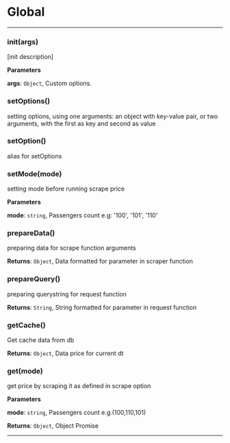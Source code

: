 # Global





* * *

### init(args) 

[init description]

**Parameters**

**args**: `Object`, Custom options.



### setOptions() 

setting options, using one arguments: an object with key-value pair, 
or two arguments, with the first as key and second as value



### setOption() 

alias for setOptions



### setMode(mode) 

setting mode before running scrape price

**Parameters**

**mode**: `string`, Passengers count e.g: '100', '101', '110'



### prepareData() 

preparing data for scrape function arguments

**Returns**: `Object`, Data formatted for parameter in scraper function


### prepareQuery() 

preparing querystring for request function

**Returns**: `String`, String formatted for parameter in request function


### getCache() 

Get cache data from db

**Returns**: `Object`, Data price for current dt


### get(mode) 

get price by scraping it as defined in scrape option

**Parameters**

**mode**: `string`, Passengers count e.g.(100,110,101)

**Returns**: `Object`, Object Promise



* * *










